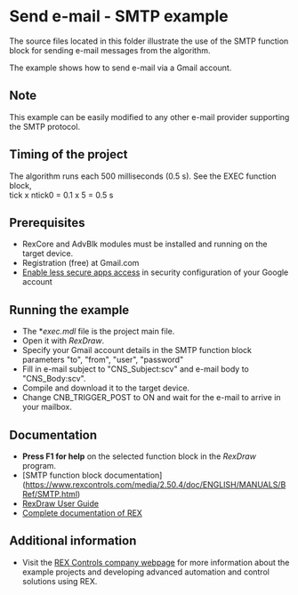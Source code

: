 Send e-mail - SMTP example
==========================

The source files located in this folder illustrate the use of the SMTP function 
block for sending e-mail messages from the algorithm.

The example shows how to send e-mail via a Gmail account. 

## Note ##
This example can be easily modified to any other e-mail provider supporting the 
SMTP protocol.

## Timing of the project ##
The algorithm runs each 500 milliseconds (0.5 s). See the EXEC function block,  
tick x ntick0 = 0.1 x 5 = 0.5 s

## Prerequisites ##
- RexCore and AdvBlk modules must be installed and running on the target device.
- Registration (free) at Gmail.com
- [Enable less secure apps access](https://www.google.com/settings/security/lesssecureapps) 
in security configuration of your Google account

## Running the example ##
- The **exec.mdl* file is the project main file.
- Open it with *RexDraw*.
- Specify your Gmail account details in the SMTP function block parameters 
"to", "from", "user", "password"
- Fill in e-mail subject to "CNS_Subject:scv" and e-mail body to "CNS_Body:scv".
- Compile and download it to the target device.
- Change CNB_TRIGGER_POST to ON and wait for the e-mail to arrive in your 
mailbox.

## Documentation ##
- **Press F1 for help** on the selected function block in the *RexDraw* program.
- [SMTP function block documentation] (https://www.rexcontrols.com/media/2.50.4/doc/ENGLISH/MANUALS/BRef/SMTP.html)
- [RexDraw User Guide](https://www.rexcontrols.com/media/2.50.4/doc/ENGLISH/MANUALS/RexDraw/RexDraw_ENG.html)
- [Complete documentation of REX](http://www.rexcontrols.com/documentation-and-support)

## Additional information ##
- Visit the [REX Controls company webpage](http://www.rexcontrols.com) 
for more information about the example projects and developing advanced 
automation and control solutions using REX.